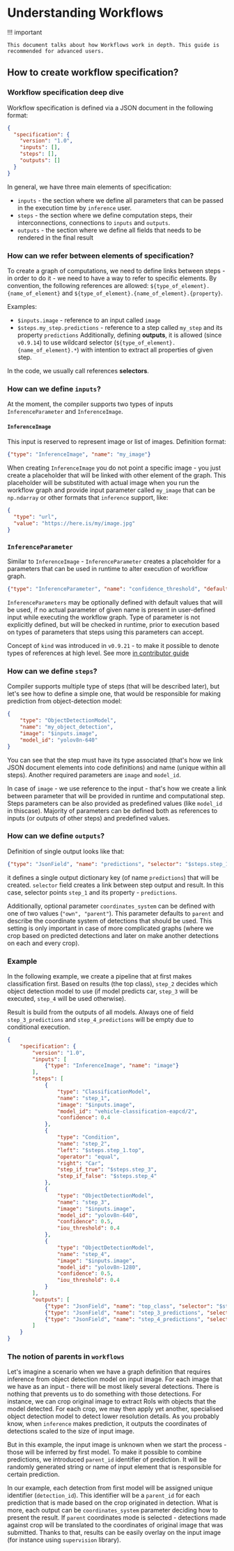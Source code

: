 # Understanding Workflows

!!! important

    This document talks about how Workflows work in depth. This guide is recommended for advanced users.

## How to create workflow specification?

### Workflow specification deep dive

Workflow specification is defined via a JSON document in the following format:
```json
{
  "specification": {
    "version": "1.0",
    "inputs": [],
    "steps": [],
    "outputs": []
  }
}
```

In general, we have three main elements of specification:

* `inputs` - the section where we define all parameters that can be passed in the execution time by `inference` user.
* `steps` - the section where we define computation steps, their interconnections, connections to `inputs` and `outputs`.
* `outputs` - the section where we define all fields that needs to be rendered in the final result

### How can we refer between elements of specification?
To create a graph of computations, we need to define links between steps - in order to do it - we need to have a  way to refer to specific elements. By convention, the following references are allowed:  `${type_of_element}.{name_of_element}` and `${type_of_element}.{name_of_element}.{property}`.

Examples:

* `$inputs.image` - reference to an input called `image`
* `$steps.my_step.predictions` - reference to a step called `my_step` and its property `predictions`
Additionally, defining **outputs**, it is allowed (since `v0.9.14`) to use wildcard selector
(`${type_of_element}.{name_of_element}.*`) with intention to extract all properties of given step.

In the code, we usually call references **selectors**.

### How can we define `inputs`?
At the moment, the compiler supports two types of inputs `InferenceParameter` and `InferenceImage`.

#### `InferenceImage`

This input is reserved to represent image or list of images. Definition format:
```json
{"type": "InferenceImage", "name": "my_image"}
```
When creating `InferenceImage` you do not point a specific image - you just create a placeholder that will be linked with other element of the graph. This placeholder will be substituted with actual image when you run the workflow  graph and provide input parameter called `my_image` that can be `np.ndarray` or other formats that `inference` support, like:

```json
{
  "type": "url",
  "value": "https://here.is/my/image.jpg"
}
```

### `InferenceParameter`
Similar to `InferenceImage` - `InferenceParameter` creates a placeholder for a parameters that can be used in runtime to alter execution of workflow graph.
```json
{"type": "InferenceParameter", "name": "confidence_threshold", "default_value": 0.5, "kind": [{"name": "my_custom_kind"}]}
```
`InferenceParameters` may be optionally defined with default values that will be used, if no actual parameter  of given name is present in user-defined input while executing the workflow graph. Type of parameter is not explicitly defined, but will be checked in runtime, prior to execution based on types of parameters that steps using this parameters can accept.

Concept of `kind` was  introduced in `v0.9.21` - to make it possible to denote types of
references at high level. See more [in contributor guide](./workflows_contribution.md)

### How can we define `steps`?
Compiler supports multiple type of steps (that will be described later), but let's see how to define a simple one, that would be responsible for making prediction from object-detection model:
```json
{
    "type": "ObjectDetectionModel",
    "name": "my_object_detection",
    "image": "$inputs.image",
    "model_id": "yolov8n-640"
}
```
You can see that the step must have its type associated (that's how we link JSON document elements into code definitions) and name (unique within all steps). Another required parameters are `image` and `model_id`.

In case of `image` - we use reference to the input - that's how we create a link between parameter that will be provided in runtime and computational step. Steps parameters can be also provided as predefined values (like `model_id` in thiscase). Majority of parameters can be defined both as references to inputs (or outputs of other steps) and predefined values.

### How can we define `outputs`?

Definition of single output looks like that:
```json
{"type": "JsonField", "name": "predictions", "selector": "$steps.step_1.predictions"}
```
it defines a single output dictionary key (of name `predictions`) that will be created. `selector` field creates a link between step output and result. In this case, selector points `step_1` and its property - `predictions`.

Additionally, optional parameter `coordinates_system` can be defined with one of two values (`"own", "parent"`). This parameter defaults to `parent` and describe the coordinate system of detections that should be used. This setting is only important in case of more complicated graphs (where we crop based on predicted detections and later on make another detections on each and every crop).

### Example
In the following example, we create a pipeline that at first makes classification first. Based on results (the top class), `step_2` decides which object detection model to use (if model predicts car, `step_3` will be executed, `step_4` will be used otherwise).

Result is build from the outputs of all models. Always one of field `step_3_predictions` and `step_4_predictions` will be empty due to conditional execution.

```json
{
    "specification": {
        "version": "1.0",
        "inputs": [
            {"type": "InferenceImage", "name": "image"}
        ],
        "steps": [
            {
                "type": "ClassificationModel",
                "name": "step_1",
                "image": "$inputs.image",
                "model_id": "vehicle-classification-eapcd/2",
                "confidence": 0.4
            },
            {
                "type": "Condition",
                "name": "step_2",
                "left": "$steps.step_1.top",
                "operator": "equal",
                "right": "Car",
                "step_if_true": "$steps.step_3",
                "step_if_false": "$steps.step_4"
            },
            {
                "type": "ObjectDetectionModel",
                "name": "step_3",
                "image": "$inputs.image",
                "model_id": "yolov8n-640",
                "confidence": 0.5,
                "iou_threshold": 0.4
            },
            {
                "type": "ObjectDetectionModel",
                "name": "step_4",
                "image": "$inputs.image",
                "model_id": "yolov8n-1280",
                "confidence": 0.5,
                "iou_threshold": 0.4
            }
        ],
        "outputs": [
            {"type": "JsonField", "name": "top_class", "selector": "$steps.step_1.top"},
            {"type": "JsonField", "name": "step_3_predictions", "selector": "$steps.step_3.predictions"},
            {"type": "JsonField", "name": "step_4_predictions", "selector": "$steps.step_4.predictions"}
        ]  
    }
}
```

### The notion of parents in `workflows`

Let's imagine a scenario when we have a graph definition that requires inference from object detection model on input  image. For each image that we have as an input - there will be most likely several detections. There is nothing that prevents us to do something with those detections. For instance, we can crop original image to extract RoIs with objects that the model detected. For each crop, we may then apply yet another, specialised object detection model to  detect lower resolution details. As you probably know, when `inference` makes prediction, it outputs the coordinates of detections scaled to the size of input image. 

But in this example, the input image is unknown when we start the process - those will be inferred by first model. To make it possible to combine predictions, we introduced `parent_id` identifier of prediction. It will be randomly generated string or name of input element that is responsible for certain prediction. 

In our example, each detection from first model will be assigned unique identifier (`detection_id`). This identifier will be a `parent_id` for each prediction that is made based on the crop originated in detection. What is more, each output can be `coordinates_system` parameter deciding how to present the result. If `parent` coordinates mode is selected - detections made against crop will be translated to the coordinates of original image that was submitted. Thanks to that, results can be easily overlay on the input image (for instance using `supervision` library). 
